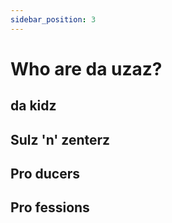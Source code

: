```yaml
---
sidebar_position: 3
---
```


# Who are da uzaz?

## da kidz

## Sulz 'n' zenterz

## Pro ducers

## Pro fessions

